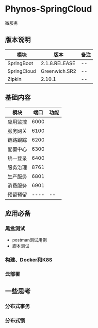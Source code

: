 # Phynos-SpringCloud
微服务

## 版本说明

| 模块  | 版本  | 备注  |
| ------------ | ------------ | ------------ |
| SpringBoot  | 2.1.8.RELEASE  | -- |
| SpringCloud  | Greenwich.SR2  | --  |
| Zipkin  | 2.10.1  | --  |

## 基础内容

| 模块  | 端口  | 功能  |
| ------------ | ------------ | ------------ |
| 应用监控  | 6000  |   |
| 服务网关  | 6100  |   |
| 链路跟踪  | 6200  |   |
| 配置中心  | 6300  |   |
| 统一登录  | 6400  |   |
| 服务治理  | 8761  |   |
| 生产服务  | 6801  |   |
| 消费服务  | 6901  |   |
| 预留预留  | ----  | --  |

## 应用必备
### 黑盒测试
- postman测试用例
- 脚本测试

### 构建、Docker和K8S

### 云部署

## 一些思考
### 分布式事务

### 分布式锁
